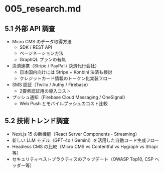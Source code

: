 # 005_research.md

## 5.1 外部 API 調査

- Micro CMS のデータ取得方法
  - SDK / REST API
  - ページネーション方法
  - GraphQL プランの有無
- 決済連携（Stripe / PayPal / 決済代行会社）
  - 日本国内向けには Stripe + Konbini 決済も検討
  - クレジットカード情報のトークン化実装フロー
- SMS 認証（Twilio / Authy / Firebase）
  - 2要素認証用の導入コスト
- プッシュ通知（Firebase Cloud Messaging / OneSignal）
  - Web Push とモバイルプッシュのコスト比較

## 5.2 技術トレンド調査

- Next.js 15 の新機能（React Server Components・Streaming）
- 新しい LLM モデル（GPT-4o / Gemini）を活用した自動コード生成フロー
- Headless CMS の比較（Micro CMS vs Contentful vs Hygraph vs Strapi 等）
- セキュリティベストプラクティスのアップデート（OWASP Top10, CSP ヘッダー等）
